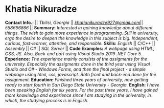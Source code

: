 # Khatia Nikuradze
**Contact Info.:**
|| *Tbilisi, Georgia* || *khatianikuradze927@gmail.com*|| *558696866* ||
**Summary:**
*Interested in gaining knowledge about different things. The wish to gain more experience in programming. Still in university, ergo the desire to deepen the knowledge in this subject is big. Independent, curious, fast-learner, attentive, and responsible.*
**Skills:**
*English* || *C/C++* || *Assembly* || *C#* || *SQL Server* ||
**Code Examples:**
*A webpage using HTML, CSS, JS.  Also, Back-end part using Visual Studio 2019 .NET Core 5.*
**Experience:**
*The experience mainly consists of the assigments for the university. Especially the assigments done in the third year using Visual Studio and C# - Windows Forms, and then the final project - a simple webpage using html, css, javascript. Both front and back-end done for the assignment.*
**Education:**
*Finished three years of university, now getting ready to start fourth in San Diego State University - Georgia.*
**English:**
*I have been speaking English for six years. For the past three years, I have gained more knowledge and experience since I am studying in the university, in which, the studying process is in English.*